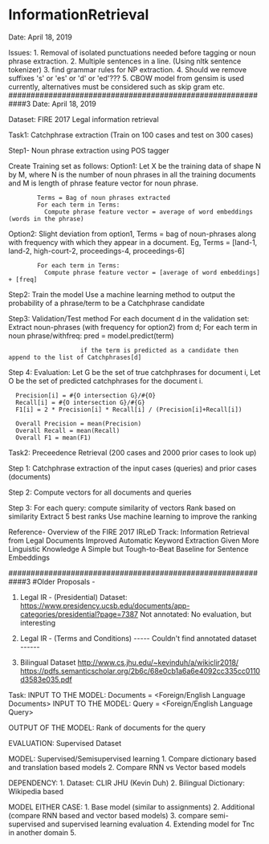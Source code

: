 # InformationRetrieval
Date: April 18, 2019

Issues: 1. Removal of isolated punctuations needed before tagging or noun phrase extraction.
        2. Multiple sentences in a line. (Using nltk sentence tokenizer)
        3. find grammar rules for NP extraction.
        4. Should we remove suffixes 's' or 'es' or 'd' or  'ed'???
        5. CBOW model from gensim is used currently, alternatives must be considered such as skip gram etc.
############################################################3
Date: April 18, 2019

Dataset: FIRE 2017 Legal information retrieval

Task1: Catchphrase extraction (Train on 100 cases and test on 300 cases)

Step1- Noun phrase extraction using POS tagger

Create Training set as follows:
  Option1:
            Let X be the training data of shape N by M, where N is the number of noun phrases in all the training documents and M is length of phrase feature vector for noun phrase.

            Terms = Bag of noun phrases extracted
            For each term in Terms:
              Compute phrase feature vector = average of word embeddings (words in the phrase)

  Option2:
            Slight deviation from option1,
            Terms = bag of noun-phrases along with frequency with which they appear in a document.
            Eg, Terms = [land-1, land-2, high-court-2, proceedings-4, proceedings-6]

            For each term in Terms:
              Compute phrase feature vector = [average of word embeddings] + [freq]


Step2: Train the model
      Use a machine learning method to output the probability of a phrase/term to be a Catchphrase candidate

Step3: Validation/Test method
      For each document d in the validation set:
            Extract noun-phrases (with frequency for option2) from d;
                  For each term in noun phrase/withfreq:
                        pred = model.predict(term)

                        if the term is predicted as a candidate then append to the list of Catchphrases[d]

Step 4: Evaluation:
      Let G be the set of true catchphrases for document i,
      Let O be the set of predicted catchphrases for the document i.

      Precision[i] = #{O intersection G}/#{O}
      Recall[i] = #{O intersection G}/#{G}
      F1[i] = 2 * Precision[i] * Recall[i] / (Precision[i]+Recall[i])

      Overall Precision = mean(Precision)
      Overall Recall = mean(Recall)
      Overall F1 = mean(F1)


Task2: Preceedence Retrieval (200 cases and 2000 prior cases to look up)

Step 1: Catchphrase extraction of the input cases (queries) and prior cases (documents)

Step 2: Compute vectors for all documents and queries

Step 3: For each query:
            compute similarity of vectors
            Rank based on similarity
            Extract 5 best ranks
            Use  machine learning to improve the ranking

Reference-
Overview of the FIRE 2017 IRLeD Track: Information Retrieval from Legal Documents
Improved Automatic Keyword Extraction Given More Linguistic Knowledge
A Simple but Tough-to-Beat Baseline for Sentence Embeddings

############################################################3
#Older Proposals -

1. Legal IR - (Presidential)
Dataset: https://www.presidency.ucsb.edu/documents/app-categories/presidential?page=7387
Not annotated: No evaluation, but interesting

2. Legal IR - (Terms and Conditions)
----- Couldn't find annotated dataset ------

3. Bilingual Dataset
http://www.cs.jhu.edu/~kevinduh/a/wikiclir2018/
https://pdfs.semanticscholar.org/2b6c/68e0cb1a6a6e4092cc335cc0110d3583e035.pdf


Task:
INPUT TO THE MODEL: Documents = <Foreign/English Language Documents>
INPUT TO THE MODEL: Query = <Foreign/English Language Query>

OUTPUT OF THE MODEL: Rank of documents for the query

EVALUATION: Supervised Dataset

MODEL: Supervised/Semisupervised learning
      1. Compare dictionary based and translation based models
      2. Compare RNN vs Vector based models

DEPENDENCY:
      1. Dataset: CLIR JHU (Kevin Duh)
      2. Bilingual Dictionary: Wikipedia based

MODEL EITHER CASE:
      1. Base model (similar to assignments)
      2. Additional (compare RNN based and vector based models)
      3. compare semi-supervised and supervised learning evaluation
      4. Extending model for Tnc in another domain
      5.
